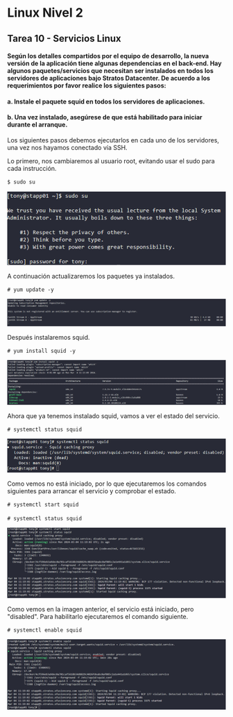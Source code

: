 # Linux Nivel 2

## Tarea 10 - Servicios Linux

#### Según los detalles compartidos por el equipo de desarrollo, la nueva versión de la aplicación tiene algunas dependencias en el back-end. Hay algunos paquetes/servicios que necesitan ser instalados en todos los servidores de aplicaciones bajo Stratos Datacenter. De acuerdo a los requerimientos por favor realice los siguientes pasos:

#### a. Instale el paquete squid en todos los servidores de aplicaciones.

#### b. Una vez instalado, asegúrese de que está habilitado para iniciar durante el arranque.

Los siguientes pasos debemos ejecutarlos en cada uno de los servidores, una vez nos hayamos conectado vía SSH.

Lo primero, nos cambiaremos al usuario root, evitando usar el sudo para cada instrucción.

```bash
$ sudo su
```

![Cambiar a usuario root](/img/LINUX/LinuxL02/Task10_01_sudo_su.png)

A continuación actualizaremos los paquetes ya instalados.

```
# yum update -y
```

![Actualizar paquetes](/img/LINUX/LinuxL02/Task10_02_yum_update.png)

Después instalaremos squid.

```
# yum install squid -y
```

![Instalar squid](/img/LINUX/LinuxL02/Task10_03_yum_install.png)

Ahora que ya tenemos instalado squid, vamos a ver el estado del servicio.

```
# systemctl status squid
```

![Estado servicio squid](/img/LINUX/LinuxL02/Task10_04_yum_status.png)

Como vemos no está iniciado, por lo que ejecutaremos los comandos siguientes para arrancar el servicio y comprobar el estado.

```
# systemctl start squid

# systemctl status squid
```

![Arrancar servicio squid](/img/LINUX/LinuxL02/Task10_05_yum_start.png)

Como vemos en la imagen anterior, el servicio está iniciado, pero "disabled". Para habilitarlo ejecutaremos el comando siguiente.

```
# systemctl enable squid
```

![Habilitar squid](/img/LINUX/LinuxL02/Task10_06_yum_enable.png)
